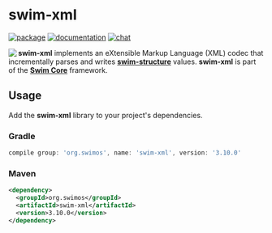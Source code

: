 # swim-xml

[![package](https://img.shields.io/maven-central/v/org.swimos/swim-util?label=maven)](https://mvnrepository.com/artifact/org.swimos/swim-xml)
[![documentation](https://img.shields.io/badge/doc-JavaDoc-blue.svg)](https://docs.swimos.org/java/latest/swim.xml/module-summary.html)
[![chat](https://img.shields.io/badge/chat-Gitter-green.svg)](https://gitter.im/swimos/community)

<a href="https://www.swimos.org"><img src="https://docs.swimos.org/readme/marlin-blue.svg" align="left"></a>

**swim-xml** implements an eXtensible Markup Language (XML) codec that
incrementally parses and writes
[**swim-structure**](https://github.com/swimos/swim/tree/master/swim-system-java/swim-core-java/swim.structure)
values.  **swim-xml** is part of the
[**Swim Core**](https://github.com/swimos/swim/tree/master/swim-system-java/swim-core-java) framework.

## Usage

Add the **swim-xml** library to your project's dependencies.

### Gradle

```groovy
compile group: 'org.swimos', name: 'swim-xml', version: '3.10.0'
```

### Maven

```xml
<dependency>
  <groupId>org.swimos</groupId>
  <artifactId>swim-xml</artifactId>
  <version>3.10.0</version>
</dependency>
```
